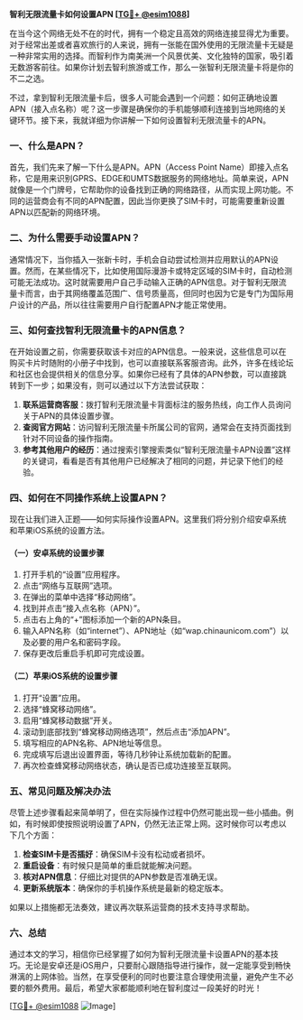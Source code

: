 **智利无限流量卡如何设置APN [[TG💪+ @esim1088](https://t.me/s/esim1088)]**

在当今这个网络无处不在的时代，拥有一个稳定且高效的网络连接显得尤为重要。对于经常出差或者喜欢旅行的人来说，拥有一张能在国外使用的无限流量卡无疑是一种非常实用的选择。而智利作为南美洲一个风景优美、文化独特的国家，吸引着无数游客前往。如果你计划去智利旅游或工作，那么一张智利无限流量卡将是你的不二之选。

不过，拿到智利无限流量卡后，很多人可能会遇到一个问题：如何正确地设置APN（接入点名称）呢？这一步骤是确保你的手机能够顺利连接到当地网络的关键环节。接下来，我就详细为你讲解一下如何设置智利无限流量卡的APN。

### 一、什么是APN？

首先，我们先来了解一下什么是APN。APN（Access Point Name）即接入点名称，它是用来识别GPRS、EDGE和UMTS数据服务的网络地址。简单来说，APN就像是一个门牌号，它帮助你的设备找到正确的网络路径，从而实现上网功能。不同的运营商会有不同的APN配置，因此当你更换了SIM卡时，可能需要重新设置APN以匹配新的网络环境。

### 二、为什么需要手动设置APN？

通常情况下，当你插入一张新卡时，手机会自动尝试检测并应用默认的APN设置。然而，在某些情况下，比如使用国际漫游卡或特定区域的SIM卡时，自动检测可能无法成功。这时就需要用户自己手动输入正确的APN信息。对于智利无限流量卡而言，由于其网络覆盖范围广、信号质量高，但同时也因为它是专门为国际用户设计的产品，所以往往需要用户自行配置APN才能正常使用。

### 三、如何查找智利无限流量卡的APN信息？

在开始设置之前，你需要获取该卡对应的APN信息。一般来说，这些信息可以在购买卡片时随附的小册子中找到，也可以直接联系客服咨询。此外，许多在线论坛和社区也会提供相关的信息分享。如果你已经有了具体的APN参数，可以直接跳转到下一步；如果没有，则可以通过以下方法尝试获取：

1. **联系运营商客服**：拨打智利无限流量卡背面标注的服务热线，向工作人员询问关于APN的具体设置步骤。
2. **查阅官方网站**：访问智利无限流量卡所属公司的官网，通常会在支持页面找到针对不同设备的操作指南。
3. **参考其他用户的经历**：通过搜索引擎搜索类似“智利无限流量卡APN设置”这样的关键词，看看是否有其他用户已经解决了相同的问题，并记录下他们的经验。

### 四、如何在不同操作系统上设置APN？

现在让我们进入正题——如何实际操作设置APN。这里我们将分别介绍安卓系统和苹果iOS系统的设置方法。

#### （一）安卓系统的设置步骤

1. 打开手机的“设置”应用程序。
2. 点击“网络与互联网”选项。
3. 在弹出的菜单中选择“移动网络”。
4. 找到并点击“接入点名称（APN）”。
5. 点击右上角的“+”图标添加一个新的APN条目。
6. 输入APN名称（如“internet”）、APN地址（如“wap.chinaunicom.com”）以及必要的用户名和密码字段。
7. 保存更改后重启手机即可完成设置。

#### （二）苹果iOS系统的设置步骤

1. 打开“设置”应用。
2. 选择“蜂窝移动网络”。
3. 启用“蜂窝移动数据”开关。
4. 滚动到底部找到“蜂窝移动网络选项”，然后点击“添加APN”。
5. 填写相应的APN名称、APN地址等信息。
6. 完成填写后退出设置界面，等待几秒钟让系统加载新的配置。
7. 再次检查蜂窝移动网络状态，确认是否已成功连接至互联网。

### 五、常见问题及解决办法

尽管上述步骤看起来简单明了，但在实际操作过程中仍然可能出现一些小插曲。例如，有时候即使按照说明设置了APN，仍然无法正常上网。这时候你可以考虑以下几个方面：

1. **检查SIM卡是否插好**：确保SIM卡没有松动或者损坏。
2. **重启设备**：有时候只是简单的重启就能解决问题。
3. **核对APN信息**：仔细比对提供的APN参数是否准确无误。
4. **更新系统版本**：确保你的手机操作系统是最新的稳定版本。

如果以上措施都无法奏效，建议再次联系运营商的技术支持寻求帮助。

### 六、总结

通过本文的学习，相信你已经掌握了如何为智利无限流量卡设置APN的基本技巧。无论是安卓还是iOS用户，只要耐心跟随指导进行操作，就一定能享受到畅快淋漓的上网体验。当然，在享受便利的同时也要注意合理使用流量，避免产生不必要的额外费用。最后，希望大家都能顺利地在智利度过一段美好的时光！

[[TG💪+ @esim1088](https://t.me/s/esim1088) ![Image](https://i.postimg.cc/4NQfJmqS/Snipaste-2025-05-13-00-14-12.png)]